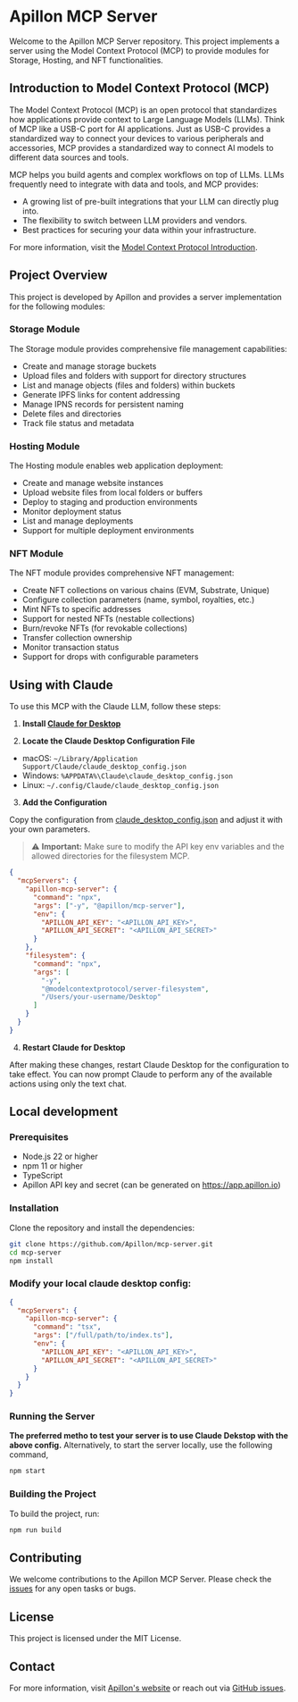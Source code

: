 # Apillon MCP Server

Welcome to the Apillon MCP Server repository. This project implements a server using the Model Context Protocol (MCP) to provide modules for Storage, Hosting, and NFT functionalities.

## Introduction to Model Context Protocol (MCP)

The Model Context Protocol (MCP) is an open protocol that standardizes how applications provide context to Large Language Models (LLMs). Think of MCP like a USB-C port for AI applications. Just as USB-C provides a standardized way to connect your devices to various peripherals and accessories, MCP provides a standardized way to connect AI models to different data sources and tools.

MCP helps you build agents and complex workflows on top of LLMs. LLMs frequently need to integrate with data and tools, and MCP provides:

- A growing list of pre-built integrations that your LLM can directly plug into.
- The flexibility to switch between LLM providers and vendors.
- Best practices for securing your data within your infrastructure.

For more information, visit the [Model Context Protocol Introduction](https://modelcontextprotocol.io/introduction).

## Project Overview

This project is developed by Apillon and provides a server implementation for the following modules:

### Storage Module
The Storage module provides comprehensive file management capabilities:
- Create and manage storage buckets
- Upload files and folders with support for directory structures
- List and manage objects (files and folders) within buckets
- Generate IPFS links for content addressing
- Manage IPNS records for persistent naming
- Delete files and directories
- Track file status and metadata

### Hosting Module
The Hosting module enables web application deployment:
- Create and manage website instances
- Upload website files from local folders or buffers
- Deploy to staging and production environments
- Monitor deployment status
- List and manage deployments
- Support for multiple deployment environments

### NFT Module
The NFT module provides comprehensive NFT management:
- Create NFT collections on various chains (EVM, Substrate, Unique)
- Configure collection parameters (name, symbol, royalties, etc.)
- Mint NFTs to specific addresses
- Support for nested NFTs (nestable collections)
- Burn/revoke NFTs (for revokable collections)
- Transfer collection ownership
- Monitor transaction status
- Support for drops with configurable parameters

## Using with Claude

To use this MCP with the Claude LLM, follow these steps:

1. **Install [Claude for Desktop](https://claude.ai/download)**

2. **Locate the Claude Desktop Configuration File**
  - macOS: `~/Library/Application Support/Claude/claude_desktop_config.json`
  - Windows: `%APPDATA%\Claude\claude_desktop_config.json`
  - Linux: `~/.config/Claude/claude_desktop_config.json`

3. **Add the Configuration**

Copy the configuration from [claude_desktop_config.json](./claude_desktop_config.json) and adjust it with your own parameters.

> ⚠️ **Important:** Make sure to modify the API key env variables and the allowed directories for the filesystem MCP.

```json
{
  "mcpServers": {
    "apillon-mcp-server": {
      "command": "npx",
      "args": ["-y", "@apillon/mcp-server"],
      "env": {
        "APILLON_API_KEY": "<APILLON_API_KEY>",
        "APILLON_API_SECRET": "<APILLON_API_SECRET>"
      }
    },
    "filesystem": {
      "command": "npx",
      "args": [
        "-y",
        "@modelcontextprotocol/server-filesystem",
        "/Users/your-username/Desktop"
      ]
    }
  }
}
```

4. **Restart Claude for Desktop**

After making these changes, restart Claude Desktop for the configuration to take effect.
You can now prompt Claude to perform any of the available actions using only the text chat.

## Local development

### Prerequisites

- Node.js 22 or higher
- npm 11 or higher
- TypeScript
- Apillon API key and secret (can be generated on https://app.apillon.io)

### Installation

Clone the repository and install the dependencies:

```bash
git clone https://github.com/Apillon/mcp-server.git
cd mcp-server
npm install
```

### Modify your local claude desktop config:
```json
{
  "mcpServers": {
    "apillon-mcp-server": {
      "command": "tsx",
      "args": ["/full/path/to/index.ts"],
      "env": {
        "APILLON_API_KEY": "<APILLON_API_KEY>",
        "APILLON_API_SECRET": "<APILLON_API_SECRET>"
      }
    }
  }
}

```
### Running the Server

**The preferred metho to test your server is to use Claude Dekstop with the above config.**
Alternatively, to start the server locally, use the following command,

```bash
npm start
```

### Building the Project

To build the project, run:

```bash
npm run build
```

## Contributing

We welcome contributions to the Apillon MCP Server. Please check the [issues](https://github.com/Apillon/mcp-server/issues) for any open tasks or bugs.

## License

This project is licensed under the MIT License.

## Contact

For more information, visit [Apillon's website](https://apillon.io) or reach out via [GitHub issues](https://github.com/Apillon/mcp-server/issues).

